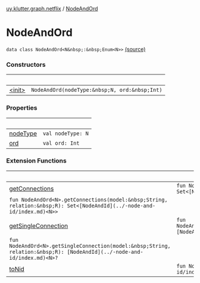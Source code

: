 [uy.klutter.graph.netflix](../index.md) / [NodeAndOrd](.)


# NodeAndOrd
`data class NodeAndOrd<N&nbsp;:&nbsp;Enum<N>>` [(source)](https://github.com/kohesive/klutter/blob/master/netflix-graph-jdk6/src/main/kotlin/uy/klutter/graph/netflix/NetflixGraph.kt#L25)



### Constructors

|&nbsp;|&nbsp;|
|---|---|
| [&lt;init&gt;](-init-.md) | `NodeAndOrd(nodeType:&nbsp;N, ord:&nbsp;Int)` |

### Properties

|&nbsp;|&nbsp;|
|---|---|
| [nodeType](node-type.md) | `val nodeType: N` |
| [ord](ord.md) | `val ord: Int` |

### Extension Functions

|&nbsp;|&nbsp;|
|---|---|
| [getConnections](../../uy.klutter.graph.netflix.internal/-read-only-graph/get-connections.md) | `fun NodeAndOrd<N>.getConnections(relation:&nbsp;R): Set<[NodeAndId](../-node-and-id/index.md)<N>>`
`fun NodeAndOrd<N>.getConnections(model:&nbsp;String, relation:&nbsp;R): Set<[NodeAndId](../-node-and-id/index.md)<N>>` |
| [getSingleConnection](../../uy.klutter.graph.netflix.internal/-read-only-graph/get-single-connection.md) | `fun NodeAndOrd<N>.getSingleConnection(relation:&nbsp;R): [NodeAndId](../-node-and-id/index.md)<N>?`
`fun NodeAndOrd<N>.getSingleConnection(model:&nbsp;String, relation:&nbsp;R): [NodeAndId](../-node-and-id/index.md)<N>?` |
| [toNid](../../uy.klutter.graph.netflix.internal/-graph-ordinal-container/to-nid.md) | `fun NodeAndOrd<N>.toNid(): [NodeAndId](../-node-and-id/index.md)<N>` |
